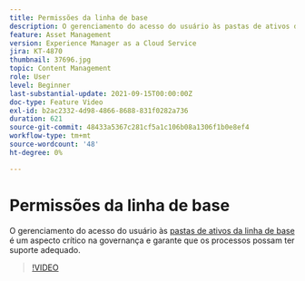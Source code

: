 ```yaml
---
title: Permissões da linha de base
description: O gerenciamento do acesso do usuário às pastas de ativos da linha de base é um aspecto essencial no controle e garante que os processos possam ter suporte adequado.
feature: Asset Management
version: Experience Manager as a Cloud Service
jira: KT-4870
thumbnail: 37696.jpg
topic: Content Management
role: User
level: Beginner
last-substantial-update: 2021-09-15T00:00:00Z
doc-type: Feature Video
exl-id: b2ac2332-4d98-4866-8688-831f0282a736
duration: 621
source-git-commit: 48433a5367c281cf5a1c106b08a1306f1b0e8ef4
workflow-type: tm+mt
source-wordcount: '48'
ht-degree: 0%

---
```


# Permissões da linha de base

O gerenciamento do acesso do usuário às [pastas de ativos da linha de base](./baseline-folders.md) é um aspecto crítico na governança e garante que os processos possam ter suporte adequado.

>[!VIDEO](https://video.tv.adobe.com/v/37696?quality=12&learn=on)
